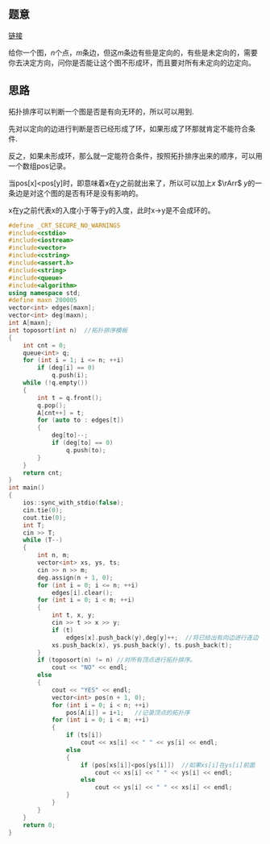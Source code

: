 ## 题意
[链接](https://codeforces.com/problemset/problem/1385/E)

给你一个图，$n$个点，$m$条边，但这$m$条边有些是定向的，有些是未定向的，需要你去决定方向，问你是否能让这个图不形成环，而且要对所有未定向的边定向。
## 思路
拓扑排序可以判断一个图是否是有向无环的，所以可以用到.

先对以定向的边进行判断是否已经形成了环，如果形成了环那就肯定不能符合条件.

反之，如果未形成环，那么就一定能符合条件，按照拓扑排序出来的顺序，可以用一个数组pos记录。

当pos[x]<pos[y]时，即意味着x在y之前就出来了，所以可以加上$x$ $\rArr$ $y$的一条边是对这个图的是否有环是没有影响的。

x在y之前代表x的入度小于等于y的入度，此时x->y是不会成环的。
```cpp
#define _CRT_SECURE_NO_WARNINGS
#include<cstdio>
#include<iostream>
#include<vector>
#include<cstring>
#include<assert.h>
#include<string>
#include<queue>
#include<algorithm>
using namespace std;
#define maxn 200005
vector<int> edges[maxn];
vector<int> deg(maxn);
int A[maxn];
int toposort(int n)  //拓扑排序模板
{
	int cnt = 0;
	queue<int> q;
	for (int i = 1; i <= n; ++i)
		if (deg[i] == 0)
			q.push(i);
	while (!q.empty())
	{
		int t = q.front();
		q.pop();
		A[cnt++] = t;
		for (auto to : edges[t])
		{
			deg[to]--;
			if (deg[to] == 0)
				q.push(to);
		}
	}
	return cnt;
}
int main()
{
	ios::sync_with_stdio(false);
	cin.tie(0);
	cout.tie(0);
	int T;
	cin >> T;
	while (T--)
	{
		int n, m;
		vector<int> xs, ys, ts;
		cin >> n >> m;
		deg.assign(n + 1, 0);
		for (int i = 0; i <= n; ++i)
			edges[i].clear();
		for (int i = 0; i < m; ++i)
		{
			int t, x, y;
			cin >> t >> x >> y;
			if (t)
				edges[x].push_back(y),deg[y]++;  //将已给出有向边进行连边
			xs.push_back(x), ys.push_back(y), ts.push_back(t);
		}
		if (toposort(n) != n) //对所有顶点进行拓扑排序。
			cout << "NO" << endl;
		else
		{
			cout << "YES" << endl;
			vector<int> pos(n + 1, 0);
			for (int i = 0; i < n; ++i)
				pos[A[i]] = i+1;   //记录顶点的拓扑序
			for (int i = 0; i < m; ++i)
			{
				if (ts[i])
					cout << xs[i] << " " << ys[i] << endl;
				else
				{
					if (pos[xs[i]]<pos[ys[i]])  //如果xs[i]在ys[i]前面
						cout << xs[i] << " " << ys[i] << endl;
					else
						cout << ys[i] << " " << xs[i] << endl;
				}
			}
		}
	}
	return 0;
}
```